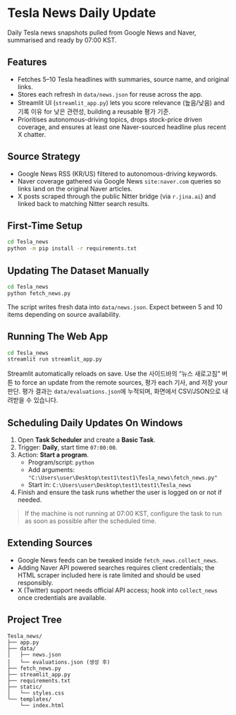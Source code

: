 # Tesla News Daily Update

Daily Tesla news snapshots pulled from Google News and Naver, summarised and ready by 07:00 KST.

## Features
- Fetches 5–10 Tesla headlines with summaries, source name, and original links.
- Stores each refresh in `data/news.json` for reuse across the app.
- Streamlit UI (`streamlit_app.py`) lets you score relevance (높음/낮음) and 기록 이유 for 낮은 관련성, building a reusable 평가 기준.
- Prioritises autonomous-driving topics, drops stock-price driven coverage, and ensures at least one Naver-sourced headline plus recent X chatter.

## Source Strategy
- Google News RSS (KR/US) filtered to autonomous-driving keywords.
- Naver coverage gathered via Google News `site:naver.com` queries so links land on the original Naver articles.
- X posts scraped through the public Nitter bridge (via `r.jina.ai`) and linked back to matching Nitter search results.

## First-Time Setup
```bash
cd Tesla_news
python -m pip install -r requirements.txt
```

## Updating The Dataset Manually
```bash
cd Tesla_news
python fetch_news.py
```
The script writes fresh data into `data/news.json`. Expect between 5 and 10 items depending on source availability.

## Running The Web App
```bash
cd Tesla_news
streamlit run streamlit_app.py
```
Streamlit automatically reloads on save. Use the 사이드바의 “뉴스 새로고침” 버튼 to force an update from the remote sources, 평가 each 기사, and 저장 your 판단. 평가 결과는 `data/evaluations.json`에 누적되며, 화면에서 CSV/JSON으로 내려받을 수 있습니다.

## Scheduling Daily Updates On Windows
1. Open **Task Scheduler** and create a **Basic Task**.
2. Trigger: **Daily**, start time `07:00:00`.
3. Action: **Start a program**.
   - Program/script: `python`
   - Add arguments: `"C:\Users\user\Desktop\test1\test1\Tesla_news\fetch_news.py"`
   - Start in: `C:\Users\user\Desktop\test1\test1\Tesla_news`
4. Finish and ensure the task runs whether the user is logged on or not if needed.

> If the machine is not running at 07:00 KST, configure the task to run as soon as possible after the scheduled time.

## Extending Sources
- Google News feeds can be tweaked inside `fetch_news.collect_news`.
- Adding Naver API powered searches requires client credentials; the HTML scraper included here is rate limited and should be used responsibly.
- X (Twitter) support needs official API access; hook into `collect_news` once credentials are available.

## Project Tree
```
Tesla_news/
├── app.py
├── data/
│   ├── news.json
│   └── evaluations.json (생성 후)
├── fetch_news.py
├── streamlit_app.py
├── requirements.txt
├── static/
│   └── styles.css
└── templates/
    └── index.html
```
